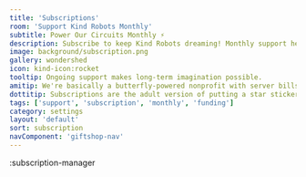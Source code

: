 ```yaml
---
title: 'Subscriptions'
room: 'Support Kind Robots Monthly'
subtitle: Power Our Circuits Monthly ⚡
description: Subscribe to keep Kind Robots dreaming! Monthly support helps us plan for the future and scale our artistic, story-loving AI adventures. Change, upgrade, or cancel anytime.
image: background/subscription.png
gallery: wondershed
icon: kind-icon:rocket
tooltip: Ongoing support makes long-term imagination possible.
amitip: We're basically a butterfly-powered nonprofit with server bills.
dottitip: Subscriptions are the adult version of putting a star sticker on our forehead.
tags: ['support', 'subscription', 'monthly', 'funding']
category: settings
layout: 'default'
sort: subscription
navComponent: 'giftshop-nav'
---
```


:subscription-manager
